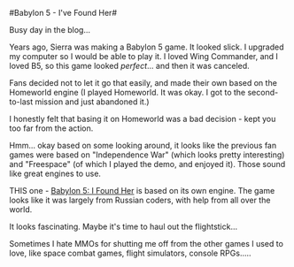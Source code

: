 #Babylon 5 - I&#039;ve Found Her#

Busy day in the blog...

Years ago, Sierra was making a Babylon 5 game. It looked slick. I upgraded my computer so I would be able to play it. I loved Wing Commander, and I loved B5, so this game looked *perfect*... and then it was canceled.

Fans decided not to let it go that easily, and made their own based on the Homeworld engine (I played Homeworld. It was okay. I got to the second-to-last mission and just abandoned it.)

I honestly felt that basing it on Homeworld was a bad decision - kept you too far from the action.

Hmm... okay based on some looking around, it looks like the previous fan games were based on "Independence War" (which looks pretty interesting) and "Freespace" (of which I played the demo, and enjoyed it). Those sound like great engines to use.

THIS one - [Babylon 5: I Found Her](http://ifh.firstones.com/) is based on its own engine. The game looks like it was largely from Russian coders, with help from all over the world.

It looks fascinating. Maybe it's time to haul out the flightstick...

Sometimes I hate MMOs for shutting me off from the other games I used to love, like space combat games, flight simulators, console RPGs.....
